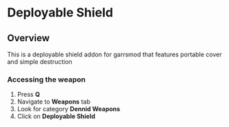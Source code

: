 # Deployable Shield

## Overview
This is a deployable shield addon for garrsmod that features portable cover and simple destruction


### Accessing the weapon
1. Press **Q**
2. Navigate to **Weapons** tab
3. Look for category **Dennid Weapons**
4. Click on **Deployable Shield**
